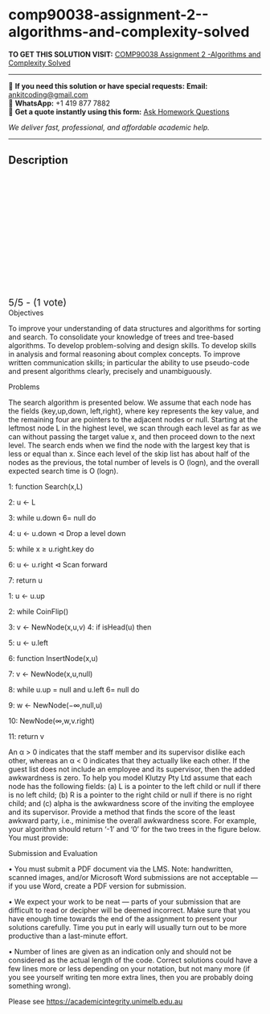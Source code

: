 # comp90038-assignment-2--algorithms-and-complexity-solved
**TO GET THIS SOLUTION VISIT:** [COMP90038 Assignment 2 -Algorithms and Complexity Solved](https://www.ankitcodinghub.com/product/comp90038-algorithms-and-complexity-solved-2/)


---

📩 **If you need this solution or have special requests:** **Email:** ankitcoding@gmail.com  
📱 **WhatsApp:** +1 419 877 7882  
📄 **Get a quote instantly using this form:** [Ask Homework Questions](https://www.ankitcodinghub.com/services/ask-homework-questions/)

*We deliver fast, professional, and affordable academic help.*

---

<h2>Description</h2>



<div class="kk-star-ratings kksr-auto kksr-align-center kksr-valign-top" data-payload="{&quot;align&quot;:&quot;center&quot;,&quot;id&quot;:&quot;120205&quot;,&quot;slug&quot;:&quot;default&quot;,&quot;valign&quot;:&quot;top&quot;,&quot;ignore&quot;:&quot;&quot;,&quot;reference&quot;:&quot;auto&quot;,&quot;class&quot;:&quot;&quot;,&quot;count&quot;:&quot;1&quot;,&quot;legendonly&quot;:&quot;&quot;,&quot;readonly&quot;:&quot;&quot;,&quot;score&quot;:&quot;5&quot;,&quot;starsonly&quot;:&quot;&quot;,&quot;best&quot;:&quot;5&quot;,&quot;gap&quot;:&quot;4&quot;,&quot;greet&quot;:&quot;Rate this product&quot;,&quot;legend&quot;:&quot;5\/5 - (1 vote)&quot;,&quot;size&quot;:&quot;24&quot;,&quot;title&quot;:&quot;COMP90038 Assignment 2 -Algorithms and Complexity Solved&quot;,&quot;width&quot;:&quot;138&quot;,&quot;_legend&quot;:&quot;{score}\/{best} - ({count} {votes})&quot;,&quot;font_factor&quot;:&quot;1.25&quot;}">

<div class="kksr-stars">

<div class="kksr-stars-inactive">
            <div class="kksr-star" data-star="1" style="padding-right: 4px">


<div class="kksr-icon" style="width: 24px; height: 24px;"></div>
        </div>
            <div class="kksr-star" data-star="2" style="padding-right: 4px">


<div class="kksr-icon" style="width: 24px; height: 24px;"></div>
        </div>
            <div class="kksr-star" data-star="3" style="padding-right: 4px">


<div class="kksr-icon" style="width: 24px; height: 24px;"></div>
        </div>
            <div class="kksr-star" data-star="4" style="padding-right: 4px">


<div class="kksr-icon" style="width: 24px; height: 24px;"></div>
        </div>
            <div class="kksr-star" data-star="5" style="padding-right: 4px">


<div class="kksr-icon" style="width: 24px; height: 24px;"></div>
        </div>
    </div>

<div class="kksr-stars-active" style="width: 138px;">
            <div class="kksr-star" style="padding-right: 4px">


<div class="kksr-icon" style="width: 24px; height: 24px;"></div>
        </div>
            <div class="kksr-star" style="padding-right: 4px">


<div class="kksr-icon" style="width: 24px; height: 24px;"></div>
        </div>
            <div class="kksr-star" style="padding-right: 4px">


<div class="kksr-icon" style="width: 24px; height: 24px;"></div>
        </div>
            <div class="kksr-star" style="padding-right: 4px">


<div class="kksr-icon" style="width: 24px; height: 24px;"></div>
        </div>
            <div class="kksr-star" style="padding-right: 4px">


<div class="kksr-icon" style="width: 24px; height: 24px;"></div>
        </div>
    </div>
</div>


<div class="kksr-legend" style="font-size: 19.2px;">
            5/5 - (1 vote)    </div>
    </div>
Objectives

To improve your understanding of data structures and algorithms for sorting and search. To consolidate your knowledge of trees and tree-based algorithms. To develop problem-solving and design skills. To develop skills in analysis and formal reasoning about complex concepts. To improve written communication skills; in particular the ability to use pseudo-code and present algorithms clearly, precisely and unambiguously.

Problems

The search algorithm is presented below. We assume that each node has the fields {key,up,down, left,right}, where key represents the key value, and the remaining four are pointers to the adjacent nodes or null. Starting at the leftmost node L in the highest level, we scan through each level as far as we can without passing the target value x, and then proceed down to the next level. The search ends when we find the node with the largest key that is less or equal than x. Since each level of the skip list has about half of the nodes as the previous, the total number of levels is O (logn), and the overall expected search time is O (logn).

1: function Search(x,L)

2: u ← L

3: while u.down 6= null do

4: u ← u.down ⊲ Drop a level down

5: while x ≥ u.right.key do

6: u ← u.right ⊲ Scan forward

7: return u

1: u ← u.up

2: while CoinFlip()

3: v ← NewNode(x,u,v) 4: if isHead(u) then

5: u ← u.left

6: function InsertNode(x,u)

7: v ← NewNode(x,u,null)

8: while u.up = null and u.left 6= null do

9: w ← NewNode(−∞,null,u)

10: NewNode(∞,w,v.right)

11: return v

An α &gt; 0 indicates that the staff member and its supervisor dislike each other, whereas an α &lt; 0 indicates that they actually like each other. If the guest list does not include an employee and its supervisor, then the added awkwardness is zero. To help you model Klutzy Pty Ltd assume that each node has the following fields: (a) L is a pointer to the left child or null if there is no left child; (b) R is a pointer to the right child or null if there is no right child; and (c) alpha is the awkwardness score of the inviting the employee and its supervisor. Provide a method that finds the score of the least awkward party, i.e., minimise the overall awkwardness score. For example, your algorithm should return ‘-1’ and ‘0’ for the two trees in the figure below. You must provide:

Submission and Evaluation

• You must submit a PDF document via the LMS. Note: handwritten, scanned images, and/or Microsoft Word submissions are not acceptable — if you use Word, create a PDF version for submission.

• We expect your work to be neat — parts of your submission that are difficult to read or decipher will be deemed incorrect. Make sure that you have enough time towards the end of the assignment to present your solutions carefully. Time you put in early will usually turn out to be more productive than a last-minute effort.

• Number of lines are given as an indication only and should not be considered as the actual length of the code. Correct solutions could have a few lines more or less depending on your notation, but not many more (if you see yourself writing ten more extra lines, then you are probably doing something wrong).

Please see https://academicintegrity.unimelb.edu.au
